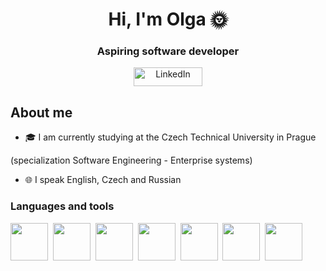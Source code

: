 <div id="header" align="center">
  <h1> Hi, I'm Olga 🌞</h1>
  <h3>Aspiring software developer</h3>
  <a href="https://www.linkedin.com/in/olga-biriukova-981012253">
  <img src = "https://img.shields.io/badge/-LinkedIn-blue?style=flat-square&logo=Linkedin&logoColor=white" alt="LinkedIn" width="110" height="30"/>
</a>
</div>


## About me
-	🎓 I am currently studying at the Czech Technical University in Prague
  
  (specialization Software Engineering - Enterprise systems)

-	🌐 I speak English, Czech and Russian

### Languages and tools
<img src="https://cdn.jsdelivr.net/gh/devicons/devicon@latest/icons/java/java-original-wordmark.svg" width="60" height="60"/>&nbsp;
<img src="https://cdn.jsdelivr.net/gh/devicons/devicon@latest/icons/postgresql/postgresql-plain-wordmark.svg" width="60" height="60"/>&nbsp;
<img src="https://cdn.jsdelivr.net/gh/devicons/devicon@latest/icons/git/git-original-wordmark.svg" width="60" height="60"/>&nbsp;
<img src="https://cdn.jsdelivr.net/gh/devicons/devicon@latest/icons/c/c-original.svg" width="60" height="60"/>&nbsp;
<img src="https://cdn.jsdelivr.net/gh/devicons/devicon@latest/icons/python/python-original.svg" width="60" height="60"/>&nbsp;
<img src="https://cdn.jsdelivr.net/gh/devicons/devicon@latest/icons/selenium/selenium-original.svg" width="60" height="60"/>&nbsp;
<img src="https://cdn.jsdelivr.net/gh/devicons/devicon@latest/icons/html5/html5-original-wordmark.svg" width="60" height="60"/>&nbsp;



  
  

<!--
**olgabiriukova/olgabiriukova** is a ✨ _special_ ✨ repository because its `README.md` (this file) appears on your GitHub profile.

Here are some ideas to get you started:


